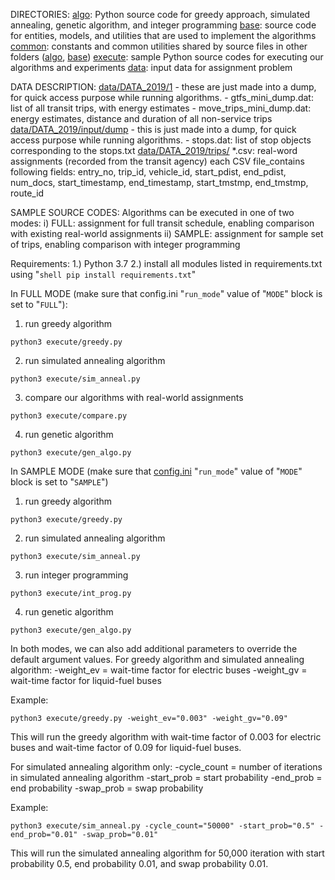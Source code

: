 DIRECTORIES:
[algo](algo): Python source code for greedy approach, simulated annealing, genetic algorithm, and integer programming
[base](base): source code for entities, models, and utilities that are used to implement the algorithms
[common](common): constants and common utilities shared by source files in other folders ([algo](algo), [base](base))
[execute](execute): sample Python source codes for executing our algorithms and experiments
[data](data): input data for assignment problem


DATA DESCRIPTION:
[data/DATA_2019/1](data/DATA_2019/1)
    - these are just made into a dump, for quick access purpose while running algorithms.
    - gtfs_mini_dump.dat: list of all transit trips, with energy estimates
    - move_trips_mini_dump.dat: energy estimates, distance and duration of all non-service trips
[data/DATA_2019/input/dump](data/DATA_2019/input/dump)
    - this is just made into a dump, for quick access purpose while running algorithms.
    - stops.dat: list of stop objects corresponding to the stops.txt
[data/DATA_2019/trips/](data/DATA_2019/trips/)
    *.csv: real-word assignments (recorded from the transit agency)
    each CSV file_contains following fields:
    entry_no, trip_id, vehicle_id, start_pdist, end_pdist, num_docs, start_timestamp, end_timestamp, start_tmstmp, end_tmstmp, route_id


SAMPLE SOURCE CODES:
Algorithms can be executed in one of two modes:
    i) FULL: assignment for full transit schedule, enabling comparison with existing real-world assignments
    ii) SAMPLE: assignment for sample set of trips, enabling comparison with integer programming

Requirements:
    1.) Python 3.7
    2.) install all modules listed in requirements.txt using "```shell pip install requirements.txt```"


In FULL MODE (make sure that config.ini "```run_mode```" value of "```MODE```" block is set to "```FULL```"):

1. run greedy algorithm

```shell
python3 execute/greedy.py
```
2. run simulated annealing algorithm

```shell
python3 execute/sim_anneal.py
```

3. compare our algorithms with real-world assignments

```shell
python3 execute/compare.py
```

4. run genetic algorithm

```shell
python3 execute/gen_algo.py
```

In SAMPLE MODE (make sure that [config.ini](config.ini) "```run_mode```" value of "```MODE```" block is set to "```SAMPLE```")

1. run greedy algorithm

```shell
python3 execute/greedy.py
```

2. run simulated annealing algorithm

```shell
python3 execute/sim_anneal.py
```

3. run integer programming

```shell
python3 execute/int_prog.py
```

4. run genetic algorithm

```shell
python3 execute/gen_algo.py
```

In both modes, we can also add additional parameters to override the default argument values.
For greedy algorithm and simulated annealing algorithm:
-weight_ev = wait-time factor for electric buses
-weight_gv = wait-time factor for liquid-fuel buses

Example:
```shell
python3 execute/greedy.py -weight_ev="0.003" -weight_gv="0.09"
```

This will run the greedy algorithm with wait-time factor of 0.003 for electric buses and wait-time factor of 0.09 for liquid-fuel buses.

For simulated annealing algorithm only:
-cycle_count = number of iterations in simulated annealing algorithm
-start_prob = start probability
-end_prob = end probability
-swap_prob = swap probability

Example:
```shell
python3 execute/sim_anneal.py -cycle_count="50000" -start_prob="0.5" -end_prob="0.01" -swap_prob="0.01"
```

This will run the simulated annealing algorithm for 50,000 iteration with start probability 0.5, end probability 0.01, and swap probability 0.01.
